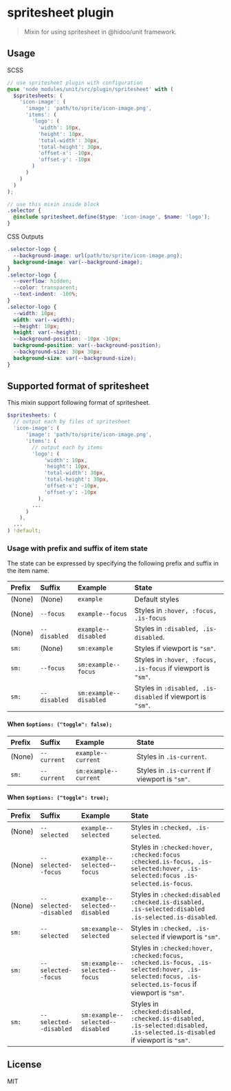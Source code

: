 # spritesheet plugin

> Mixin for using spritesheet in @hidoo/unit framework.

## Usage

SCSS

```scss
// use spritesheet plugin with configuration
@use 'node_modules/unit/src/plugin/spritesheet' with (
  $spritesheets: (
    'icon-image': (
      'image': 'path/to/sprite/icon-image.png',
      'items': (
        'logo': (
          'width': 10px,
          'height': 10px,
          'total-width': 30px,
          'total-height': 30px,
          'offset-x': -10px,
          'offset-y': -10px
        )
      )
    )
  )
);

// use this mixin inside block
.selector {
  @include spritesheet.define($type: 'icon-image', $name: 'logo');
}
```

CSS Outputs

```css
.selector-logo {
  --background-image: url(path/to/sprite/icon-image.png);
  background-image: var(--background-image);
}
.selector-logo {
  --overflow: hidden;
  --color: transparent;
  --text-indent: -100%;
}
.selector-logo {
  --width: 10px;
  width: var(--width);
  --height: 10px;
  height: var(--height);
  --background-position: -10px -10px;
  background-position: var(--background-position);
  --background-size: 30px 30px;
  background-size: var(--background-size);
}
```

## Supported format of spritesheet

This mixin support following format of spritesheet.

```scss
$spritesheets: (
  // output each by files of spritesheet
  'icon-image': (
      'image': 'path/to/sprite/icon-image.png',
      'items': (
        // output each by items
        'logo': (
            'width': 10px,
            'height': 10px,
            'total-width': 30px,
            'total-height': 30px,
            'offset-x': -10px,
            'offset-y': -10px
          ),
        ...
      )
    ),
  ...
) !default;
```

### Usage with prefix and suffix of item state

The state can be expressed by specifying the following prefix and suffix in the item name.

| Prefix | Suffix       | Example                | State                                                        |
| :----- | :----------- | :--------------------- | :----------------------------------------------------------- |
| (None) | (None)       | `example`              | Default styles                                               |
| (None) | `--focus`    | `example--focus`       | Styles in `:hover, :focus, .is-focus`                        |
| (None) | `--disabled` | `example--disabled`    | Styles in `:disabled, .is-disabled`.                         |
| `sm:`  | (None)       | `sm:example`           | Styles if viewport is `"sm"`.                                |
| `sm:`  | `--focus`    | `sm:example--focus`    | Styles in `:hover, :focus, .is-focus` if viewport is `"sm"`. |
| `sm:`  | `--disabled` | `sm:example--disabled` | Styles in `:disabled, .is-disabled` if viewport is `"sm"`.   |

#### When `$options: ("toggle": false);`

| Prefix | Suffix      | Example               | State                                          |
| :----- | :---------- | :-------------------- | :--------------------------------------------- |
| (None) | `--current` | `example--current`    | Styles in `.is-current`.                       |
| `sm:`  | `--current` | `sm:example--current` | Styles in `.is-current` if viewport is `"sm"`. |

#### When `$options: ("toggle": true);`

| Prefix | Suffix                 | Example                          | State                                                                                                                                               |
| :----- | :--------------------- | :------------------------------- | :-------------------------------------------------------------------------------------------------------------------------------------------------- |
| (None) | `--selected`           | `example--selected`              | Styles in `:checked, .is-selected`.                                                                                                                 |
| (None) | `--selected--focus`    | `example--selected--focus`       | Styles in `:checked:hover, :checked:focus :checked.is-focus, .is-selected:hover, .is-selected:focus .is-selected.is-focus`.                         |
| (None) | `--selected--disabled` | `example--selected--disabled`    | Styles in `:checked:disabled :checked.is-disabled, .is-selected:disabled .is-selected.is-disabled`.                                                 |
| `sm:`  | `--selected`           | `sm:example--selected`           | Styles in `:checked, .is-selected` if viewport is `"sm"`.                                                                                           |
| `sm:`  | `--selected--focus`    | `sm:example--selected--focus`    | Styles in `:checked:hover, :checked:focus, :checked.is-focus, .is-selected:hover, .is-selected:focus, .is-selected.is-focus` if viewport is `"sm"`. |
| `sm:`  | `--selected--disabled` | `sm:example--selected--disabled` | Styles in `:checked:disabled, :checked.is-disabled, .is-selected:disabled, .is-selected.is-disabled` if viewport is `"sm"`.                         |

## License

MIT
